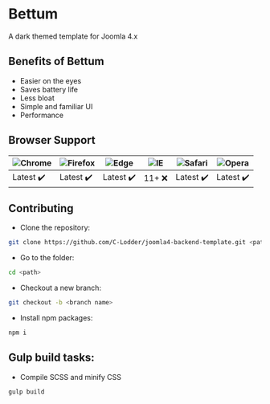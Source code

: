 # Bettum

A dark themed template for Joomla 4.x

## Benefits of Bettum

- Easier on the eyes
- Saves battery life
- Less bloat
- Simple and familiar UI
- Performance

## Browser Support

![Chrome](https://raw.github.com/alrra/browser-logos/master/src/chrome/chrome_48x48.png) | ![Firefox](https://raw.github.com/alrra/browser-logos/master/src/firefox/firefox_48x48.png) | ![Edge](https://raw.github.com/alrra/browser-logos/master/src/edge/edge_48x48.png) | ![IE](https://raw.github.com/alrra/browser-logos/master/src/archive/internet-explorer_9-11/internet-explorer_9-11_48x48.png) | ![Safari](https://raw.github.com/alrra/browser-logos/master/src/safari/safari_48x48.png) | ![Opera](https://raw.github.com/alrra/browser-logos/master/src/opera/opera_48x48.png)
--- | --- | --- | --- | --- | --- |
Latest :heavy_check_mark: | Latest :heavy_check_mark: | Latest :heavy_check_mark: | 11+ :x: | Latest :heavy_check_mark: | Latest :heavy_check_mark: |

## Contributing
- Clone the repository:
```bash
git clone https://github.com/C-Lodder/joomla4-backend-template.git <path>
```
- Go to the folder:
```bash
cd <path>
```
- Checkout a new branch:
```bash
git checkout -b <branch name>
```
- Install npm packages:
```bash
npm i
```

## Gulp build tasks:

- Compile SCSS and minify CSS
```bash
gulp build
```
